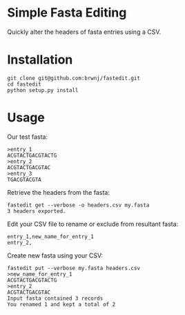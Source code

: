 # Simple Fasta Editing
Quickly alter the headers of fasta entries using a CSV.

# Installation
```
git clone git@github.com:brwnj/fastedit.git
cd fastedit
python setup.py install
```

# Usage
Our test fasta:
```
>entry_1
ACGTACTGACGTACTG
>entry_2
ACGTACTGACGTAC
>entry_3
TGACGTACGTA
```

Retrieve the headers from the fasta:
```
fastedit get --verbose -o headers.csv my.fasta
3 headers exported.
```

Edit your CSV file to rename or exclude from resultant fasta:
```
entry_1,new_name_for_entry_1
entry_2,
```

Create new fasta using your CSV:
```
fastedit put --verbose my.fasta headers.csv
>new_name_for_entry_1
ACGTACTGACGTACTG
>entry_2
ACGTACTGACGTAC
Input fasta contained 3 records
You renamed 1 and kept a total of 2
```
